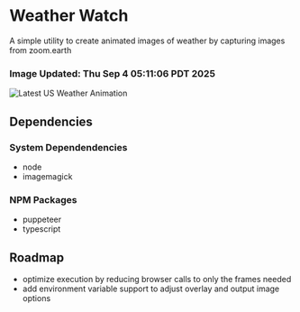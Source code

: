 # Weather Watch

A simple utility to create animated images of weather by capturing images from zoom.earth

### Image Updated: Thu Sep  4 05:11:06 PDT 2025

![Latest US Weather Animation](animations/2025-09-04.webp)

## Dependencies
### System Dependendencies
* node
* imagemagick
### NPM Packages
* puppeteer
* typescript

## Roadmap
* optimize execution by reducing browser calls to only the frames needed
* add environment variable support to adjust overlay and output image options
